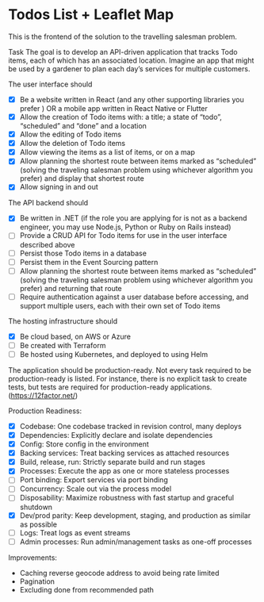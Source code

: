 # Todos List + Leaflet Map

This is the frontend of the solution to the travelling salesman problem.

Task
The goal is to develop an API-driven application that tracks Todo items, each of which has an associated location. Imagine an app that might be used by a gardener to plan each day’s services for multiple customers.

The user interface should 
- [x] Be a website written in React (and any other supporting libraries you prefer ) OR a mobile app written in React Native or Flutter
- [x] Allow the creation of Todo items with: a title; a state of “todo”, “scheduled” and “done” and a location
- [x] Allow the editing of Todo items
- [x] Allow the deletion of Todo items
- [x] Allow viewing the items as a list of items, or on a map
- [x] Allow planning the shortest route between items marked as “scheduled” (solving the traveling salesman problem using whichever algorithm you prefer) and display that shortest route
- [x] Allow signing in and out

The API backend should
- [x] Be written in .NET (if the role you are applying for is not as a backend engineer, you may use Node.js, Python or Ruby on Rails instead)
- [ ] Provide a CRUD API for Todo items for use in the user interface described above
- [ ] Persist those Todo items in a database
- [ ] Persist them in the Event Sourcing pattern
- [ ] Allow planning the shortest route between items marked as “scheduled” (solving the traveling salesman problem using whichever algorithm you prefer) and returning that route 
- [ ] Require authentication against a user database before accessing, and support multiple users, each with their own set of Todo items

The hosting infrastructure should
- [x] Be cloud based, on AWS or Azure
- [ ] Be created with Terraform
- [ ] Be hosted using Kubernetes, and deployed to using Helm

The application should be production-ready. Not every task required to be production-ready is listed. For instance, there is no explicit task to create tests, but tests are required for production-ready applications. (https://12factor.net/)

Production Readiness:

- [x] Codebase: One codebase tracked in revision control, many deploys
- [x] Dependencies: Explicitly declare and isolate dependencies
- [x] Config: Store config in the environment
- [x] Backing services: Treat backing services as attached resources
- [x] Build, release, run: Strictly separate build and run stages
- [x] Processes: Execute the app as one or more stateless processes
- [ ] Port binding: Export services via port binding
- [ ] Concurrency: Scale out via the process model
- [ ] Disposability: Maximize robustness with fast startup and graceful shutdown
- [x] Dev/prod parity: Keep development, staging, and production as similar as possible
- [ ] Logs: Treat logs as event streams
- [ ] Admin processes: Run admin/management tasks as one-off processes

Improvements:

- Caching reverse geocode address to avoid being rate limited
- Pagination
- Excluding done from recommended path
